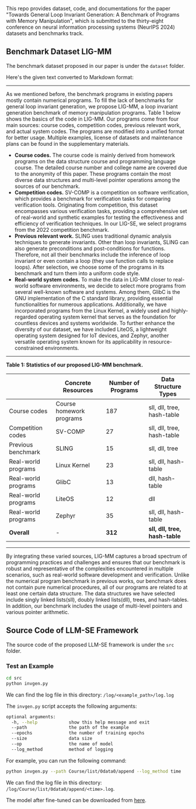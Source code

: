 This repo provides dataset, code, and documentations for the paper 
"Towards General Loop Invariant Generation: A Benchmark of Programs with Memory Manipulation", 
which is submitted to the thirty-eight conference on neural information processing systems (NeurIPS 2024) datasets and benchmarks track.

## Benchmark Dataset LIG-MM
The benchmark dataset proposed in our paper is under the `dataset` folder.

Here's the given text converted to Markdown format:

---

As we mentioned before, the benchmark programs in existing papers mostly contain numerical programs. To fill the lack of benchmarks for general loop invariant generation, we propose LIG-MM, a loop invariant generation benchmark of memory manipulation programs. Table 1 below shows the basics of the code in LIG-MM. Our programs come from four main sources: course codes, competition codes, previous relevant work, and actual system codes. The programs are modified into a unified format for better usage. Multiple examples, license of datasets and maintenance plans can be found in the supplementary materials.

- **Course codes.** The course code is mainly derived from homework programs on the data structure course and programming language course. The detailed course number and college name are covered due to the anonymity of this paper. These programs contain the most diverse data structures and multi-level pointer operations among the sources of our benchmark.
- **Competition codes.** SV-COMP is a competition on software verification, which provides a benchmark for verification tasks for comparing verification tools. Originating from competition, this dataset encompasses various verification tasks, providing a comprehensive set of real-world and synthetic examples for testing the effectiveness and efficiency of verification techniques. In our LIG-SE, we select programs from the 2022 competition benchmark.
- **Previous relevant work.** SLING uses traditional dynamic analysis techniques to generate invariants. Other than loop invariants, SLING can also generate preconditions and post-conditions for functions. Therefore, not all their benchmarks include the inference of loop invariant or even contain a loop (they use function calls to replace loops). After selection, we choose some of the programs in its benchmark and turn them into a uniform code style.
- **Real-world system codes.** To make the data in LIG-MM closer to real-world software environments, we decide to select more programs from several well-known software and systems. Among them, GlibC is the GNU implementation of the C standard library, providing essential functionalities for numerous applications. Additionally, we have incorporated programs from the Linux Kernel, a widely used and highly-regarded operating system kernel that serves as the foundation for countless devices and systems worldwide. To further enhance the diversity of our dataset, we have included LiteOS, a lightweight operating system designed for IoT devices, and Zephyr, another versatile operating system known for its applicability in resource-constrained environments.

---

**Table 1: Statistics of our proposed LIG-MM benchmark.**

|                     | Concrete Resources               | Number of Programs | Data Structure Types     |
|---------------------|----------------------------------|---------------------|--------------------------|
| Course codes        | Course homework programs         | 187                 | sll, dll, tree, hash-table |
| Competition codes   | SV-COMP                          | 27                  | sll, dll, tree, hash-table |
| Previous benchmark  | SLING                            | 15                  | sll, dll, tree           |
| Real-world programs | Linux Kernel                     | 23                  | sll, dll, hash-table     |
| Real-world programs | GlibC                            | 13                  | dll, hash-table          |
| Real-world programs | LiteOS                           | 12                  | dll                      |
| Real-world programs | Zephyr                           | 35                  | sll, dll, hash-table     |
| **Overall**         | -                                | **312**             | **sll, dll, tree, hash-table** |

---

By integrating these varied sources, LIG-MM captures a broad spectrum of programming practices and challenges and ensures that our benchmark is robust and representative of the complexities encountered in multiple scenarios, such as real-world software development and verification. Unlike the numerical program benchmark in previous works, our benchmark does not contain pure numerical procedures, all of our programs are related to at least one certain data structure. The data structures we have selected include singly linked lists(sll), doubly linked lists(dll), trees, and hash-tables. In addition, our benchmark includes the usage of multi-level pointers and various pointer arithmetic. 

## Source Code of LLM-SE Framework
The source code of the proposed LLM-SE framework is under the `src` folder.

### Test an Example

```bash
cd src
python invgen.py
```
We can find the log file in this directory: `/log/<example_path>/log.log`

The `invgen.py` script accepts the following arguments:

```bash
optional arguments:
  -h, --help            show this help message and exit
  --path                the path of the example
  --epochs              the number of training epochs
  --size                data size
  --op                  the name of model
  --log_method          method of logging
```

For example, you can run the following command:

```bash
python invgen.py --path Course/list/0data0/append --log_method time
```

We can find the log file in this directory: `/log/Course/list/0data0/append/<time>.log`.

The model after fine-tuned can be downloaded from [here](https://mega.nz/file/kltjnIoa#QkAQLu7UERPk4Xgb-Rer4U7lfKy7P3rdQeY_p-b8nhM).

